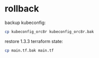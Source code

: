 # rollback

backup kubeconfig:
```bash
cp kubeconfig_orc8r kubeconfig_orc8r.bak
```

restore 1.3.3 terraform state: 
```bash
cp main.tf.bak main.tf
```


